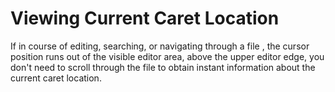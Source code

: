 # Viewing Current Caret Location

If in course of editing, searching, or navigating through a file , the cursor position runs out of the visible editor area,  above the upper editor edge, you don't need to scroll through the file to obtain instant information about the current caret location.




